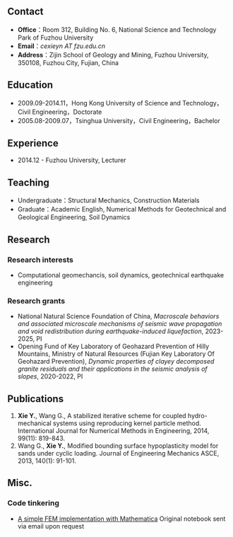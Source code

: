 
## Contact
* **Office**：Room 312, Building No. 6, National Science and Technology Park of Fuzhou University
* **Email**：_cexieyn AT fzu.edu.cn_
* **Address**：Zijin School of Geology and Mining, Fuzhou University, 350108, Fuzhou City, Fujian, China

## Education
* 2009.09-2014.11，Hong Kong University of Science and Technology，Civil Engineering，Doctorate
* 2005.08-2009.07，Tsinghua University，Civil Engineering，Bachelor

## Experience
* 2014.12 -  Fuzhou University, Lecturer
<!--- RA? TA? --->

## Teaching
* Undergraduate：Structural Mechanics, Construction Materials
* Graduate：Academic English, Numerical Methods for Geotechnical and Geological Engineering, Soil Dynamics

## Research

### Research interests
* Computational geomechancis, soil dynamics, geotechnical earthquake engineering

### Research grants
* National Natural Science Foundation of China, *Macroscale behaviors and associated microscale mechanisms of seismic wave propagation and void redistribution during earthquake-induced liquefaction*, 2023-2025, PI
* Opening Fund of Key Laboratory of Geohazard Prevention of Hilly Mountains, Ministry of Natural Resources (Fujian Key Laboratory Of Geohazard Prevention), *Dynamic properties of clayey decomposed granite residuals and their applications in the seismic analysis of slopes*, 2020-2022, PI

<!--- 
* Department of Water Resources of Fujian Province, *Dynamic response analysis of embankments during earthquakes along the Fujian coastline*, 2019-2020, Co-PI
--->

## Publications
1. **Xie Y.**, Wang G., A stabilized iterative scheme for coupled hydro-mechanical systems using reproducing kernel particle method. International Journal for Numerical Methods in Engineering, 2014, 99(11): 819-843.
2. Wang G., **Xie Y.**, Modified bounding surface hypoplasticity model for sands under cyclic loading. Journal of Engineering Mechanics ASCE, 2013, 140(1): 91-101.

## Misc.

<!--- 
### Social service

### Awards

### Software registration
--->

### Code tinkering
  * [A simple FEM implementation with Mathematica](https://github.com/xieyn/fem-with-mathematica) Original notebook sent via email upon request
